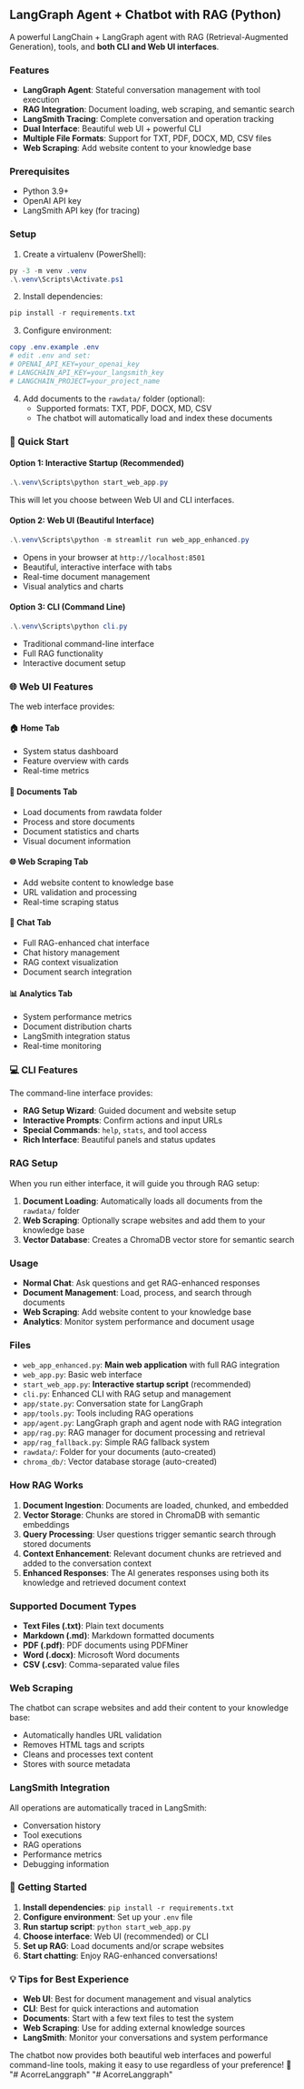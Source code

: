 ## LangGraph Agent + Chatbot with RAG (Python)

A powerful LangChain + LangGraph agent with RAG (Retrieval-Augmented Generation), tools, and **both CLI and Web UI interfaces**.

### Features
- **LangGraph Agent**: Stateful conversation management with tool execution
- **RAG Integration**: Document loading, web scraping, and semantic search
- **LangSmith Tracing**: Complete conversation and operation tracking
- **Dual Interface**: Beautiful web UI + powerful CLI
- **Multiple File Formats**: Support for TXT, PDF, DOCX, MD, CSV files
- **Web Scraping**: Add website content to your knowledge base

### Prerequisites
- Python 3.9+
- OpenAI API key
- LangSmith API key (for tracing)

### Setup
1. Create a virtualenv (PowerShell):
```powershell
py -3 -m venv .venv
.\.venv\Scripts\Activate.ps1
```

2. Install dependencies:
```powershell
pip install -r requirements.txt
```

3. Configure environment:
```powershell
copy .env.example .env
# edit .env and set:
# OPENAI_API_KEY=your_openai_key
# LANGCHAIN_API_KEY=your_langsmith_key
# LANGCHAIN_PROJECT=your_project_name
```

4. Add documents to the `rawdata/` folder (optional):
   - Supported formats: TXT, PDF, DOCX, MD, CSV
   - The chatbot will automatically load and index these documents

### 🚀 Quick Start

#### Option 1: Interactive Startup (Recommended)
```powershell
.\.venv\Scripts\python start_web_app.py
```
This will let you choose between Web UI and CLI interfaces.

#### Option 2: Web UI (Beautiful Interface)
```powershell
.\.venv\Scripts\python -m streamlit run web_app_enhanced.py
```
- Opens in your browser at `http://localhost:8501`
- Beautiful, interactive interface with tabs
- Real-time document management
- Visual analytics and charts

#### Option 3: CLI (Command Line)
```powershell
.\.venv\Scripts\python cli.py
```
- Traditional command-line interface
- Full RAG functionality
- Interactive document setup

### 🌐 Web UI Features

The web interface provides:

#### 🏠 Home Tab
- System status dashboard
- Feature overview with cards
- Real-time metrics

#### 📁 Documents Tab
- Load documents from rawdata folder
- Process and store documents
- Document statistics and charts
- Visual document information

#### 🌐 Web Scraping Tab
- Add website content to knowledge base
- URL validation and processing
- Real-time scraping status

#### 💬 Chat Tab
- Full RAG-enhanced chat interface
- Chat history management
- RAG context visualization
- Document search integration

#### 📊 Analytics Tab
- System performance metrics
- Document distribution charts
- LangSmith integration status
- Real-time monitoring

### 💻 CLI Features

The command-line interface provides:
- **RAG Setup Wizard**: Guided document and website setup
- **Interactive Prompts**: Confirm actions and input URLs
- **Special Commands**: `help`, `stats`, and tool access
- **Rich Interface**: Beautiful panels and status updates

### RAG Setup
When you run either interface, it will guide you through RAG setup:

1. **Document Loading**: Automatically loads all documents from the `rawdata/` folder
2. **Web Scraping**: Optionally scrape websites and add them to your knowledge base
3. **Vector Database**: Creates a ChromaDB vector store for semantic search

### Usage
- **Normal Chat**: Ask questions and get RAG-enhanced responses
- **Document Management**: Load, process, and search through documents
- **Web Scraping**: Add website content to your knowledge base
- **Analytics**: Monitor system performance and document usage

### Files
- `web_app_enhanced.py`: **Main web application** with full RAG integration
- `web_app.py`: Basic web interface
- `start_web_app.py`: **Interactive startup script** (recommended)
- `cli.py`: Enhanced CLI with RAG setup and management
- `app/state.py`: Conversation state for LangGraph
- `app/tools.py`: Tools including RAG operations
- `app/agent.py`: LangGraph graph and agent node with RAG integration
- `app/rag.py`: RAG manager for document processing and retrieval
- `app/rag_fallback.py`: Simple RAG fallback system
- `rawdata/`: Folder for your documents (auto-created)
- `chroma_db/`: Vector database storage (auto-created)

### How RAG Works
1. **Document Ingestion**: Documents are loaded, chunked, and embedded
2. **Vector Storage**: Chunks are stored in ChromaDB with semantic embeddings
3. **Query Processing**: User questions trigger semantic search through stored documents
4. **Context Enhancement**: Relevant document chunks are retrieved and added to the conversation context
5. **Enhanced Responses**: The AI generates responses using both its knowledge and retrieved document context

### Supported Document Types
- **Text Files (.txt)**: Plain text documents
- **Markdown (.md)**: Markdown formatted documents
- **PDF (.pdf)**: PDF documents using PDFMiner
- **Word (.docx)**: Microsoft Word documents
- **CSV (.csv)**: Comma-separated value files

### Web Scraping
The chatbot can scrape websites and add their content to your knowledge base:
- Automatically handles URL validation
- Removes HTML tags and scripts
- Cleans and processes text content
- Stores with source metadata

### LangSmith Integration
All operations are automatically traced in LangSmith:
- Conversation history
- Tool executions
- RAG operations
- Performance metrics
- Debugging information

### 🎯 Getting Started

1. **Install dependencies**: `pip install -r requirements.txt`
2. **Configure environment**: Set up your `.env` file
3. **Run startup script**: `python start_web_app.py`
4. **Choose interface**: Web UI (recommended) or CLI
5. **Set up RAG**: Load documents and/or scrape websites
6. **Start chatting**: Enjoy RAG-enhanced conversations!

### 💡 Tips for Best Experience

- **Web UI**: Best for document management and visual analytics
- **CLI**: Best for quick interactions and automation
- **Documents**: Start with a few text files to test the system
- **Web Scraping**: Use for adding external knowledge sources
- **LangSmith**: Monitor your conversations and system performance

The chatbot now provides both beautiful web interfaces and powerful command-line tools, making it easy to use regardless of your preference! 🎉
"# AcorreLanggraph" 
"# AcorreLanggraph" 
